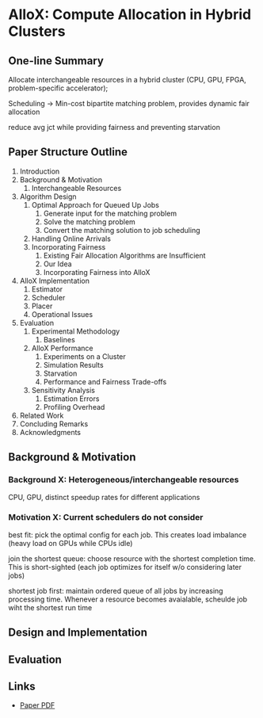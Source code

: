 # AlloX: Compute Allocation in Hybrid Clusters

## One-line Summary

Allocate interchangeable resources in a hybrid cluster \(CPU, GPU, FPGA, problem-specific accelerator\);

Scheduling -&gt; Min-cost bipartite matching problem, provides dynamic fair allocation

reduce avg jct while providing fairness and preventing starvation

## Paper Structure Outline

1. Introduction
2. Background & Motivation
   1. Interchangeable Resources
3. Algorithm Design
   1. Optimal Approach for Queued Up Jobs
      1. Generate input for the matching problem
      2. Solve the matching problem
      3. Convert the matching solution to job scheduling
   2. Handling Online Arrivals
   3. Incorporating Fairness
      1. Existing Fair Allocation Algorithms are Insufficient
      2. Our Idea
      3. Incorporating Fairness into AlloX
4. AlloX Implementation
   1. Estimator
   2. Scheduler
   3. Placer
   4. Operational Issues
5. Evaluation
   1. Experimental Methodology
      1. Baselines
   2. AlloX Performance
      1. Experiments on a Cluster
      2. Simulation Results
      3. Starvation
      4. Performance and Fairness Trade-offs
   3. Sensitivity Analysis
      1. Estimation Errors
      2. Profiling Overhead
6. Related Work
7. Concluding Remarks
8. Acknowledgments

## Background & Motivation

### Background X: Heterogeneous/interchangeable resources

CPU, GPU, distinct speedup rates for different applications

### Motivation X: Current schedulers do not consider 

best fit: pick the optimal config for each job. This creates load imbalance \(heavy load on GPUs while CPUs idle\)

join the shortest queue: choose resource with the shortest completion time. This is short-sighted \(each job optimizes for itself w/o considering later jobs\)

shortest job first: maintain ordered queue of all jobs by increasing processing time. Whenever a resource becomes avaialable, scheulde job wiht the shortest run time



## Design and Implementation



## Evaluation



## Links

* [Paper PDF](https://www.mosharaf.com/wp-content/uploads/allox-eurosys20.pdf)

